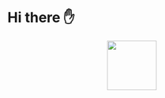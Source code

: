 # Hi there ✋
<div id="header" align="center">
  <img src="https://media.giphy.com/media/IpM4kYGnxqmE02P9rr/giphy.gif" width="100" />
</div>

